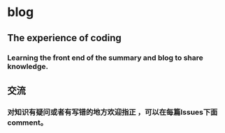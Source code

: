 # blog
## The experience of coding

### Learning the front end of the summary and blog to share knowledge.

## 交流

### 对知识有疑问或者有写错的地方欢迎指正 ，可以在每篇Issues下面comment。

